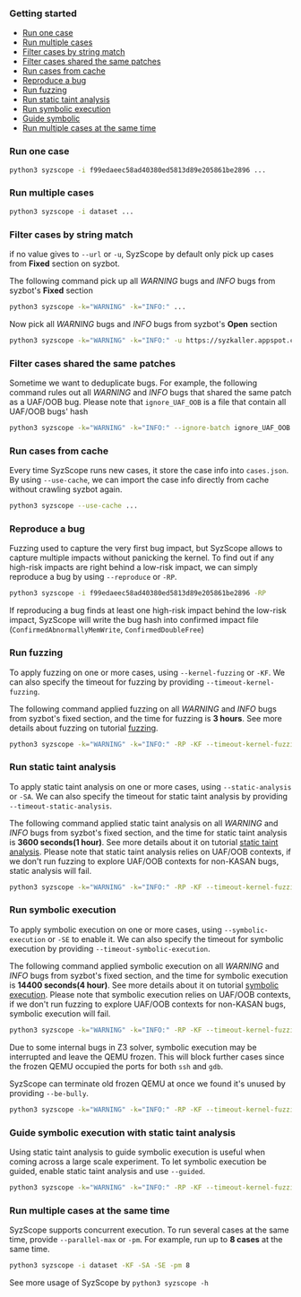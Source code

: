 ### Getting started

- [Run one case](#Run_one_case)
- [Run multiple cases](#Run_multiple_cases)
- [Filter cases by string match](#Filter_cases_by_string_match)
- [Filter cases shared the same patches](#Filter_cases_shared_the_same_patches)
- [Run cases from cache](#Run_cases_from_cache)
- [Reproduce a bug](#Reproduce_a_bug)
- [Run fuzzing](#Run_fuzzing)
- [Run static taint analysis](#Run_static_taint_analysis)
- [Run symbolic execution](#Run_symbolic_execution)
- [Guide symbolic](#Guide_symbolic)
- [Run multiple cases at the same time](#Run_multiple_cases_at_the_same_time)

<a name="Run_one_case"></a>

### Run one case

```bash
python3 syzscope -i f99edaeec58ad40380ed5813d89e205861be2896 ...
```



<a name="Run_multiple_cases"></a>

### Run multiple cases

```bash
python3 syzscope -i dataset ...
```



<a name="Filter_cases_by_string_match"></a>

### Filter cases by string match

if no value gives to `--url` or `-u`, SyzScope by default only  pick up cases from **Fixed** section on syzbot.

The following command pick up all *WARNING* bugs and *INFO* bugs from syzbot's **Fixed** section

```bash
python3 syzscope -k="WARNING" -k="INFO:" ...
```

Now pick all *WARNING* bugs and *INFO* bugs from syzbot's **Open** section

```bash
python3 syzscope -k="WARNING" -k="INFO:" -u https://syzkaller.appspot.com/upstream ...
```



<a name="Filter_cases_shared_the_same_patches"></a>

### Filter cases shared the same patches

Sometime we want to deduplicate bugs. For example, the following command rules out all *WARNING* and *INFO* bugs that shared the same patch as a UAF/OOB bug. Please note that `ignore_UAF_OOB` is a file that contain all UAF/OOB bugs' hash

```bash
python3 syzscope -k="WARNING" -k="INFO:" --ignore-batch ignore_UAF_OOB ...
```



<a name="Run_cases_from_cache"></a>

### Run cases from cache

Every time SyzScope runs new cases, it store the case info into `cases.json`. By using `--use-cache`, we can import the case info directly from cache without crawling syzbot again.

```bash
python3 syzscope --use-cache ...
```



<a name="Reproduce_a_bug"></a>

### Reproduce a bug

Fuzzing used to capture the very first bug impact, but SyzScope allows to capture multiple impacts without panicking the kernel. To find out if any high-risk impacts are right behind a low-risk impact, we can simply reproduce a bug by using `--reproduce` or `-RP`.

```bash
python3 syzscope -i f99edaeec58ad40380ed5813d89e205861be2896 -RP
```

If reproducing a bug finds at least one high-risk impact behind the low-risk impact, SyzScope will write the bug hash into confirmed impact file (`ConfirmedAbnormallyMemWrite`, `ConfirmedDoubleFree`)



<a name="Run_fuzzing"></a>

### Run fuzzing

To apply fuzzing on one or more cases, using `--kernel-fuzzing` or `-KF`. We can also specify the timeout for fuzzing by providing `--timeout-kernel-fuzzing`.

The following command applied fuzzing on all *WARNING* and *INFO* bugs from syzbot's fixed section, and the time for fuzzing is **3 hours**. See more details about fuzzing on tutorial [fuzzing](./fuzzing.md).

```bash
python3 syzscope -k="WARNING" -k="INFO:" -RP -KF --timeout-kernel-fuzzing 3
```



<a name="Run_static_taint_analysis"></a>

### Run static taint analysis

To apply static taint analysis on one or more cases, using `--static-analysis` or `-SA`. We can also specify the timeout for static taint analysis by providing `--timeout-static-analysis`.

The following command applied static taint analysis on all *WARNING* and *INFO* bugs from syzbot's fixed section, and the time for static taint analysis is **3600 seconds(1 hour)**. See more details about it on tutorial [static taint analysis](./static_taint_analysis.md). Please note that static taint analysis relies on UAF/OOB contexts, if we don't run fuzzing to explore UAF/OOB contexts for non-KASAN bugs, static analysis will fail.

```bash
python3 syzscope -k="WARNING" -k="INFO:" -RP -KF --timeout-kernel-fuzzing 3 -SA --timeout-static-analysis 3600
```



<a name="Run_symbolic_execution"></a>

### Run symbolic execution

To apply symbolic execution on one or more cases, using `--symbolic-execution` or `-SE` to enable it. We can also specify the timeout for symbolic execution by providing `--timeout-symbolic-execution`.

The following command applied symbolic execution on all *WARNING* and *INFO* bugs from syzbot's fixed section, and the time for symbolic execution is **14400 seconds(4 hour)**. See more details about it on tutorial [symbolic execution](./sym_exec.md). Please note that symbolic execution relies on UAF/OOB contexts, if we don't run fuzzing to explore UAF/OOB contexts for non-KASAN bugs, symbolic execution will fail.

```bash
python3 syzscope -k="WARNING" -k="INFO:" -RP -KF --timeout-kernel-fuzzing 3 -SE --timeout-symbolic-execution 14400
```

Due to some internal bugs in Z3 solver, symbolic execution may be interrupted and leave the QEMU frozen. This will block further cases since the frozen QEMU occupied the ports for both `ssh` and `gdb`.

SyzScope can terminate old frozen QEMU at once we found it's unused by providing `--be-bully`.

```bash
python3 syzscope -k="WARNING" -k="INFO:" -RP -KF --timeout-kernel-fuzzing 3 -SE --timeout-symbolic-execution 14400 --be-bully
```



<a name="Guide_symbolic"></a>

### Guide symbolic execution with static taint analysis

Using static taint analysis to guide symbolic execution is useful when coming across a large scale experiment. To let symbolic execution be guided, enable static taint analysis and use `--guided`.

```bash
python3 syzscope -k="WARNING" -k="INFO:" -RP -KF --timeout-kernel-fuzzing 3 -SA --timeout-static-analysis 3600 -SE --timeout-symbolic-execution 14400 --guided --be-bully
```



<a name="Run_multiple_cases_at_the_same_time"></a>

### Run multiple cases at the same time

SyzScope supports concurrent execution. To run several cases at the same time, provide `--parallel-max` or `-pm`. For example, run up to **8 cases** at the same time.

```bash
python3 syzscope -i dataset -KF -SA -SE -pm 8
```



See more usage of SyzScope by `python3 syzscope -h`